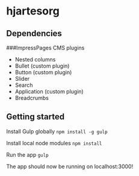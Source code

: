 hjartesorg
==========

## Dependencies
###ImpressPages CMS plugins
* Nested columns
* Bullet (custom plugin)
* Button (custom plugin)
* Slider
* Search
* Application (custom plugin)
* Breadcrumbs

## Getting started

Install Gulp globally
```npm install -g gulp ```

Install local node modules
``` npm install ```

Run the app
``` gulp ```

The app should now be running on localhost:3000!
